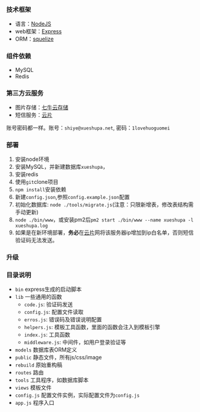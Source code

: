 ### 技术框架

* 语言：[NodeJS](http://nodejs.org/)
* web框架：[Express](http://www.expressjs.com.cn/)
* ORM：[squelize](http://docs.sequelizejs.com/en/latest/)

### 组件依赖
* MySQL
* Redis

### 第三方云服务
* 图片存储：[七牛云存储](qiniu.com)
* 短信服务：[云片](yunpian.com)

账号密码都一样。账号：`shiye@xueshupa.net`, 密码：`1lovehuoguomei`

### 部署

1. 安装node环境
2. 安装MySQL，并新建数据库`xueshupa`，
3. 安装redis
4. 使用`git`clone项目
5. `npm install`安装依赖
6. 新建`config.json`,参照`config.example.json`配置
7. 初始化数据库: `node ./tools/migrate.js`(注意：只限新增表，修改表结构需手动更新)
8. `node ./bin/www`，或安装pm2后`pm2 start ./bin/www --name xueshupa -l xueshupa.log`
9. 如果是在新环境部署，**务必**在[云片](yunpian.com)网将该服务器ip增加到ip白名单，否则短信验证码无法发送。

### 升级


### 目录说明

* `bin` express生成的启动脚本
* `lib` 一些通用的函数
	* `code.js`: 验证码发送
	* `config.js`: 配置文件读取
	* `erros.js`: 错误码及错误说明配置
	* `helpers.js`: 模板工具函数，里面的函数会注入到模板引擎
	* `index.js`: 工具函数
	* `middleware.js`: 中间件，如用户登录验证等
* `models` 数据库表ORM定义
* `public` 静态文件，所有js/css/image
* `rebuild` 原始重构稿
* `routes` 路由
* `tools` 工具程序，如数据库脚本
* `views` 模板文件
* `config.js` 配置文件实例，实际配置文件为`config.js`
* `app.js` 程序入口
